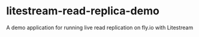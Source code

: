 # litestream-read-replica-demo
A demo application for running live read replication on fly.io with Litestream
